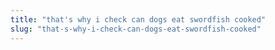 ```yaml
---
title: "that's why i check can dogs eat swordfish cooked"
slug: "that-s-why-i-check-can-dogs-eat-swordfish-cooked"
---
```


